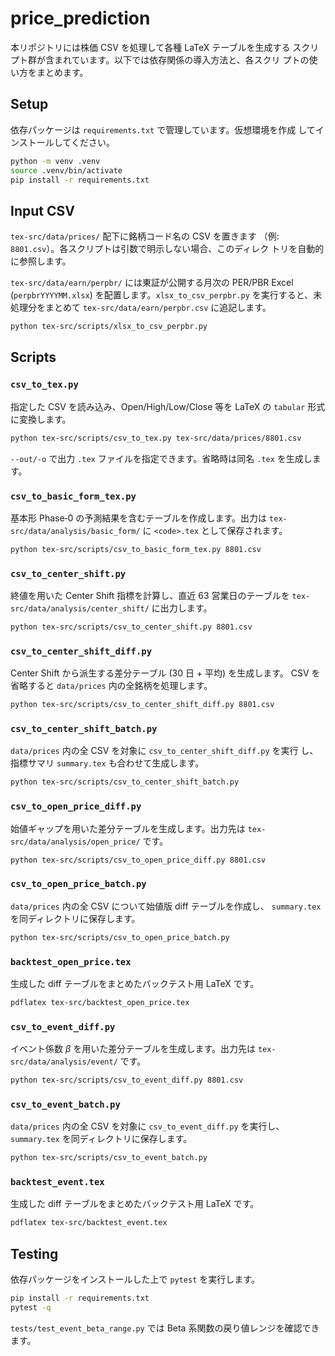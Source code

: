 # price_prediction

本リポジトリには株価 CSV を処理して各種 LaTeX テーブルを生成する
スクリプト群が含まれています。以下では依存関係の導入方法と、各スクリ
プトの使い方をまとめます。

## Setup

依存パッケージは `requirements.txt` で管理しています。仮想環境を作成
してインストールしてください。

```bash
python -m venv .venv
source .venv/bin/activate
pip install -r requirements.txt
```

## Input CSV

`tex-src/data/prices/` 配下に銘柄コード名の CSV を置きます
（例: `8801.csv`）。各スクリプトは引数で明示しない場合、このディレク
トリを自動的に参照します。

`tex-src/data/earn/perpbr/` には東証が公開する月次の PER/PBR Excel (`perpbrYYYYMM.xlsx`) を配置します。`xlsx_to_csv_perpbr.py` を実行すると、未処理分をまとめて `tex-src/data/earn/perpbr.csv` に追記します。

```bash
python tex-src/scripts/xlsx_to_csv_perpbr.py
```


## Scripts

### `csv_to_tex.py`

指定した CSV を読み込み、Open/High/Low/Close 等を LaTeX の `tabular`
形式に変換します。

```bash
python tex-src/scripts/csv_to_tex.py tex-src/data/prices/8801.csv
```

`--out/-o` で出力 `.tex` ファイルを指定できます。省略時は同名 `.tex`
を生成します。

### `csv_to_basic_form_tex.py`

基本形 Phase‑0 の予測結果を含むテーブルを作成します。出力は
`tex-src/data/analysis/basic_form/` に `<code>.tex` として保存されます。

```bash
python tex-src/scripts/csv_to_basic_form_tex.py 8801.csv
```

### `csv_to_center_shift.py`

終値を用いた Center Shift 指標を計算し、直近 63 営業日のテーブルを
`tex-src/data/analysis/center_shift/` に出力します。

```bash
python tex-src/scripts/csv_to_center_shift.py 8801.csv
```

### `csv_to_center_shift_diff.py`

Center Shift から派生する差分テーブル (30 日 + 平均) を生成します。
CSV を省略すると `data/prices` 内の全銘柄を処理します。

```bash
python tex-src/scripts/csv_to_center_shift_diff.py 8801.csv
```

### `csv_to_center_shift_batch.py`

`data/prices` 内の全 CSV を対象に `csv_to_center_shift_diff.py` を実行
し、指標サマリ `summary.tex` も合わせて生成します。

```bash
python tex-src/scripts/csv_to_center_shift_batch.py
```


### `csv_to_open_price_diff.py`

始値ギャップを用いた差分テーブルを生成します。出力先は
`tex-src/data/analysis/open_price/` です。

```bash
python tex-src/scripts/csv_to_open_price_diff.py 8801.csv
```

### `csv_to_open_price_batch.py`

`data/prices` 内の全 CSV について始値版 diff テーブルを作成し、
`summary.tex` を同ディレクトリに保存します。

```bash
python tex-src/scripts/csv_to_open_price_batch.py
```

### `backtest_open_price.tex`

生成した diff テーブルをまとめたバックテスト用 LaTeX です。

```bash
pdflatex tex-src/backtest_open_price.tex
```
### `csv_to_event_diff.py`

イベント係数 $\beta$ を用いた差分テーブルを生成します。出力先は `tex-src/data/analysis/event/` です。

```bash
python tex-src/scripts/csv_to_event_diff.py 8801.csv
```

### `csv_to_event_batch.py`

`data/prices` 内の全 CSV を対象に `csv_to_event_diff.py` を実行し、`summary.tex` を同ディレクトリに保存します。

```bash
python tex-src/scripts/csv_to_event_batch.py
```

### `backtest_event.tex`

生成した diff テーブルをまとめたバックテスト用 LaTeX です。

```bash
pdflatex tex-src/backtest_event.tex
```



## Testing

依存パッケージをインストールした上で `pytest` を実行します。

```bash
pip install -r requirements.txt
pytest -q
```

`tests/test_event_beta_range.py` では Beta 系関数の戻り値レンジを確認できます。

